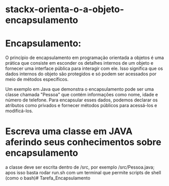 # stackx-orienta-o-a-objeto-encapsulamento

# Encapsulamento:
O princípio de encapsulamento em programação orientada a objetos é uma prática que consiste em esconder os detalhes internos de um objeto e fornecer uma interface pública para interagir com ele. Isso significa que os dados internos do objeto são protegidos e só podem ser acessados por meio de métodos específicos.

Um exemplo em Java que demonstra o encapsulamento pode ser uma classe chamada "Pessoa" que contém informações como nome, idade e número de telefone. Para encapsular esses dados, podemos declarar os atributos como privados e fornecer métodos públicos para acessá-los e modificá-los. 
# Escreva uma classe em JAVA aferindo seus conhecimentos sobre encapsulamento



a classe deve ser escrita dentro de /src, por exemplo /src/Pessoa.java; apos isso basta rodar run.sh com um terminal que permite scripts de shell (como o bash)# Tarefa_Encapsulamento
